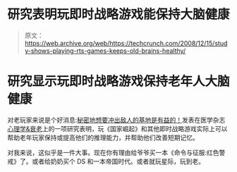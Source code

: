 # 研究表明玩即时战略游戏能保持大脑健康

> 原文：<https://web.archive.org/web/https://techcrunch.com/2008/12/15/study-shows-playing-rts-games-keeps-old-brains-healthy/>

# 研究显示玩即时战略游戏保持老年人大脑健康

对老玩家来说是个好消息:[秘密地想要冲出敌人的基地是有益的！](https://web.archive.org/web/20230324115539/http://www.physorg.com/news148193174.html)发表在医学杂志[心理学&衰老](https://web.archive.org/web/20230324115539/http://psycnet.apa.org/index.cfm?fa=browsePA.volumes&jcode=pag)上的一项研究表明，玩《国家崛起》和其他即时战略游戏实际上可以帮助老年玩家保持或提高他们的推理能力，并帮助他们改善短期记忆。

对我来说，这似乎是一件大事。现在你有理由给爷爷买一本《命令与征服:红色警戒》了。或者给奶奶买个 DS 和一本帝国时代。或者就玩星际，玩到老。